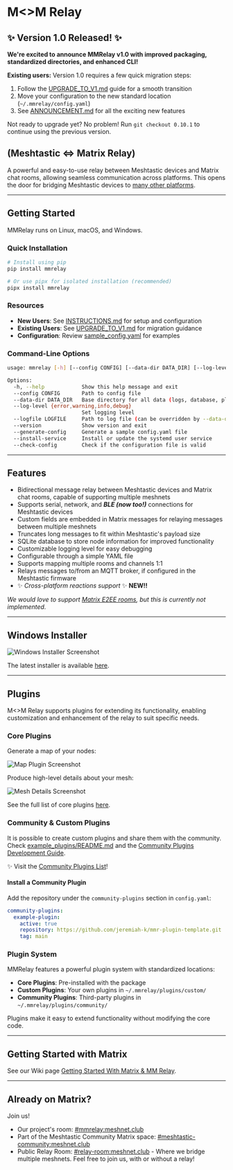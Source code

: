 # M<>M Relay

## ✨ Version 1.0 Released! ✨

**We're excited to announce MMRelay v1.0 with improved packaging, standardized directories, and enhanced CLI!**

**Existing users:** Version 1.0 requires a few quick migration steps:
1. Follow the [UPGRADE_TO_V1.md](UPGRADE_TO_V1.md) guide for a smooth transition
2. Move your configuration to the new standard location (`~/.mmrelay/config.yaml`)
3. See [ANNOUNCEMENT.md](ANNOUNCEMENT.md) for all the exciting new features

Not ready to upgrade yet? No problem! Run `git checkout 0.10.1` to continue using the previous version.

## (Meshtastic <=> Matrix Relay)

A powerful and easy-to-use relay between Meshtastic devices and Matrix chat rooms, allowing seamless communication across platforms. This opens the door for bridging Meshtastic devices to [many other platforms](https://matrix.org/bridges/).

---

## Getting Started

MMRelay runs on Linux, macOS, and Windows.

### Quick Installation

```bash
# Install using pip
pip install mmrelay

# Or use pipx for isolated installation (recommended)
pipx install mmrelay
```

### Resources

- **New Users**: See [INSTRUCTIONS.md](INSTRUCTIONS.md) for setup and configuration
- **Existing Users**: See [UPGRADE_TO_V1.md](UPGRADE_TO_V1.md) for migration guidance
- **Configuration**: Review [sample_config.yaml](sample_config.yaml) for examples

### Command-Line Options

```bash
usage: mmrelay [-h] [--config CONFIG] [--data-dir DATA_DIR] [--log-level {error,warning,info,debug}] [--logfile LOGFILE] [--version] [--generate-config] [--install-service] [--check-config]

Options:
  -h, --help            Show this help message and exit
  --config CONFIG       Path to config file
  --data-dir DATA_DIR   Base directory for all data (logs, database, plugins)
  --log-level {error,warning,info,debug}
                        Set logging level
  --logfile LOGFILE     Path to log file (can be overridden by --data-dir)
  --version             Show version and exit
  --generate-config     Generate a sample config.yaml file
  --install-service     Install or update the systemd user service
  --check-config        Check if the configuration file is valid
```

---

## Features

- Bidirectional message relay between Meshtastic devices and Matrix chat rooms, capable of supporting multiple meshnets
- Supports serial, network, and **_BLE (now too!)_** connections for Meshtastic devices
- Custom fields are embedded in Matrix messages for relaying messages between multiple meshnets
- Truncates long messages to fit within Meshtastic's payload size
- SQLite database to store node information for improved functionality
- Customizable logging level for easy debugging
- Configurable through a simple YAML file
- Supports mapping multiple rooms and channels 1:1
- Relays messages to/from an MQTT broker, if configured in the Meshtastic firmware
- ✨️ _Cross-platform reactions support_ ✨️ **NEW!!**

_We would love to support [Matrix E2EE rooms](https://github.com/geoffwhittington/meshtastic-matrix-relay/issues/33), but this is currently not implemented._

---

## Windows Installer

![Windows Installer Screenshot](https://user-images.githubusercontent.com/1770544/235249050-8c79107a-50cc-4803-b989-39e58100342d.png)

The latest installer is available [here](https://github.com/geoffwhittington/meshtastic-matrix-relay/releases).

---

## Plugins

M<>M Relay supports plugins for extending its functionality, enabling customization and enhancement of the relay to suit specific needs.

### Core Plugins

Generate a map of your nodes:

![Map Plugin Screenshot](https://user-images.githubusercontent.com/1770544/235247915-47750b4f-d505-4792-a458-54a5f24c1523.png)

Produce high-level details about your mesh:

![Mesh Details Screenshot](https://user-images.githubusercontent.com/1770544/235245873-1ddc773b-a4cd-4c67-b0a5-b55a29504b73.png)

See the full list of core plugins [here](https://github.com/geoffwhittington/meshtastic-matrix-relay/wiki/Core-Plugins).

### Community & Custom Plugins

It is possible to create custom plugins and share them with the community. Check [example_plugins/README.md](https://github.com/geoffwhittington/meshtastic-matrix-relay/tree/main/example_plugins) and the [Community Plugins Development Guide](https://github.com/geoffwhittington/meshtastic-matrix-relay/wiki/Community-Plugin-Development-Guide).

✨️ Visit the [Community Plugins List](https://github.com/geoffwhittington/meshtastic-matrix-relay/wiki/Community-Plugin-List)!

#### Install a Community Plugin

Add the repository under the `community-plugins` section in `config.yaml`:

```yaml
community-plugins:
  example-plugin:
    active: true
    repository: https://github.com/jeremiah-k/mmr-plugin-template.git
    tag: main
```

### Plugin System

MMRelay features a powerful plugin system with standardized locations:

- **Core Plugins**: Pre-installed with the package
- **Custom Plugins**: Your own plugins in `~/.mmrelay/plugins/custom/`
- **Community Plugins**: Third-party plugins in `~/.mmrelay/plugins/community/`

Plugins make it easy to extend functionality without modifying the core code.

---

## Getting Started with Matrix

See our Wiki page [Getting Started With Matrix & MM Relay](https://github.com/geoffwhittington/meshtastic-matrix-relay/wiki/Getting-Started-With-Matrix-&-MM-Relay).

---

## Already on Matrix?

Join us!

- Our project's room: [#mmrelay:meshnet.club](https://matrix.to/#/#mmrelay:meshnet.club)
- Part of the Meshtastic Community Matrix space: [#meshtastic-community:meshnet.club](https://matrix.to/#/#meshtastic-community:meshnet.club)
- Public Relay Room: [#relay-room:meshnet.club](https://matrix.to/#/#relay-room:meshnet.club) - Where we bridge multiple meshnets. Feel free to join us, with or without a relay!
